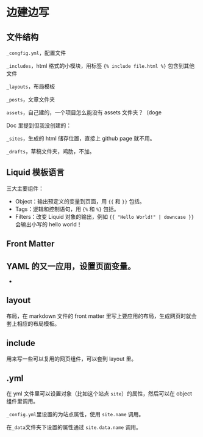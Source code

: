 # 边建边写

## 文件结构

`_congfig.yml`，配置文件

`_includes`，html 格式的小模块，用标签 `{% include file.html %}` 包含到其他文件

`_layouts`，布局模板

`_posts`，文章文件夹

`assets`，自己建的，一个项目怎么能没有 assets 文件夹？（doge

Doc 里提到但我没创建的：

`_sites`，生成的 html 储存位置，直接上 github page 就不用。

`_drafts`，草稿文件夹，鸡肋，不加。


## Liquid 模板语言

三大主要组件：

- Object：输出预定义的变量到页面，用 `{{` 和 `}}` 包括。
- Tags：逻辑和控制语句，用 `{%` 和 `%}` 包括。
- Filters：改变 Liquid 对象的输出，例如 `{{ "Hello World!" | downcase }}` 会输出小写的 hello world！


## Front Matter

YAML 的又一应用，设置页面变量。
- 
- 
## layout

布局，在 markdown 文件的 front matter 里写上要应用的布局，生成网页时就会套上相应的布局模板。

## include

用来写一些可以复用的网页组件，可以套到 layout 里。

## .yml

在 yml 文件里可以设置对象（比如这个站点 `site`）的属性，然后可以在 object 组件里调用。

`_config.yml`里设置的为站点属性，使用 `site.name` 调用。

在`_data`文件夹下设置的属性通过 `site.data.name` 调用。


